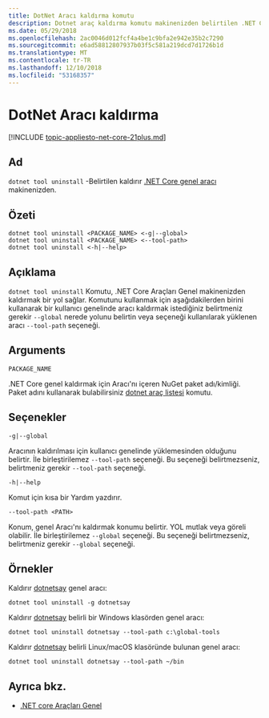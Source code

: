 ```yaml
---
title: DotNet Aracı kaldırma komutu
description: Dotnet araç kaldırma komutu makinenizden belirtilen .NET Core genel aracı kaldırır.
ms.date: 05/29/2018
ms.openlocfilehash: 2ac0046d012fcf4a4be1c9bfa2e942e35b2c7290
ms.sourcegitcommit: e6ad58812807937b03f5c581a219dcd7d1726b1d
ms.translationtype: MT
ms.contentlocale: tr-TR
ms.lasthandoff: 12/10/2018
ms.locfileid: "53168357"
---
```

# <a name="dotnet-tool-uninstall"></a>DotNet Aracı kaldırma

[!INCLUDE [topic-appliesto-net-core-21plus.md](../../../includes/topic-appliesto-net-core-21plus.md)]

## <a name="name"></a>Ad

`dotnet tool uninstall` -Belirtilen kaldırır [.NET Core genel aracı](global-tools.md) makinenizden.

## <a name="synopsis"></a>Özeti

```console
dotnet tool uninstall <PACKAGE_NAME> <-g|--global>
dotnet tool uninstall <PACKAGE_NAME> <--tool-path>
dotnet tool uninstall <-h|--help>
```

## <a name="description"></a>Açıklama

`dotnet tool uninstall` Komutu, .NET Core Araçları Genel makinenizden kaldırmak bir yol sağlar. Komutunu kullanmak için aşağıdakilerden birini kullanarak bir kullanıcı genelinde aracı kaldırmak istediğiniz belirtmeniz gerekir `--global` nerede yolunu belirtin veya seçeneği kullanılarak yüklenen aracı `--tool-path` seçeneği.

## <a name="arguments"></a>Arguments

`PACKAGE_NAME`

.NET Core genel kaldırmak için Aracı'nı içeren NuGet paket adı/kimliği. Paket adını kullanarak bulabilirsiniz [dotnet araç listesi](dotnet-tool-list.md) komutu.

## <a name="options"></a>Seçenekler

`-g|--global`

Aracının kaldırılması için kullanıcı genelinde yüklemesinden olduğunu belirtir. İle birleştirilemez `--tool-path` seçeneği. Bu seçeneği belirtmezseniz, belirtmeniz gerekir `--tool-path` seçeneği.

`-h|--help`

Komut için kısa bir Yardım yazdırır.

`--tool-path <PATH>`

Konum, genel Aracı'nı kaldırmak konumu belirtir. YOL mutlak veya göreli olabilir. İle birleştirilemez `--global` seçeneği. Bu seçeneği belirtmezseniz, belirtmeniz gerekir `--global` seçeneği.

## <a name="examples"></a>Örnekler

Kaldırır [dotnetsay](https://www.nuget.org/packages/dotnetsay/) genel aracı:

`dotnet tool uninstall -g dotnetsay`

Kaldırır [dotnetsay](https://www.nuget.org/packages/dotnetsay/) belirli bir Windows klasörden genel aracı:

`dotnet tool uninstall dotnetsay --tool-path c:\global-tools`

Kaldırır [dotnetsay](https://www.nuget.org/packages/dotnetsay/) belirli Linux/macOS klasöründe bulunan genel aracı:

`dotnet tool uninstall dotnetsay --tool-path ~/bin`

## <a name="see-also"></a>Ayrıca bkz.

* [.NET core Araçları Genel](global-tools.md)